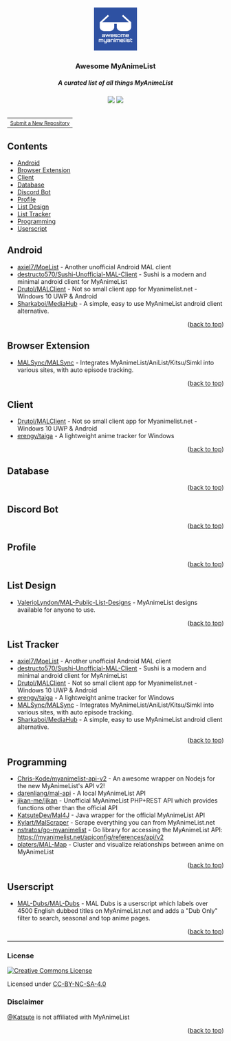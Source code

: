 <div id="top" align="center">
    <br>
    <a href="https://github.com/Katsute/awesome-myanimelist#readme">
        <img src="https://raw.githubusercontent.com/Katsute/awesome-myanimelist/main/logo.png" width="100" height="100">
    </a>
    <h3>Awesome MyAnimeList</h3>
    <h5>A curated list of all things MyAnimeList</h5>
    <a href="https://myanimelist.net/profile/KatsuteDev"><img src="https://shields.io/badge/KatsuteDev-blue?style=flat-square&logo=myanimelist&color=2e51a2"></a>
    <a href="https://myanimelist.net/clubs.php?cid=13727"><img src="https://shields.io/badge/MyAnimeList%20API%20Club-blue?style=flat-square&logo=myanimelist&color=2e51a2"></a>
    <br>
    <br>
    <table><tr><td>
        <small><a href="https://github.com/Katsute/awesome-myanimelist/issues/new?template=1-repository.yml">Submit a New Repository</a></small>
    </td></tr></table>
</div>

## Contents

<!-- TOC -->

 * [Android](#android)
 * [Browser Extension](#browser-extension)
 * [Client](#client)
 * [Database](#database)
 * [Discord Bot](#discord-bot)
 * [Profile](#profile)
 * [List Design](#list-design)
 * [List Tracker](#list-tracker)
 * [Programming](#programming)
 * [Userscript](#userscript)

<!-- /TOC -->

<!-- CONTENT -->

## Android

 * [axiel7/MoeList](https://github.com/axiel7/MoeList) - Another unofficial Android MAL client
 * [destructo570/Sushi-Unofficial-MAL-Client](https://github.com/destructo570/Sushi-Unofficial-MAL-Client) - Sushi is a modern and minimal android client for MyAnimeList
 * [Drutol/MALClient](https://github.com/Drutol/MALClient) - Not so small client app for Myanimelist.net - Windows 10 UWP & Android
 * [Sharkaboi/MediaHub](https://github.com/Sharkaboi/MediaHub) - A simple, easy to use MyAnimeList android client alternative.

<p align="right">(<a href="#top">back to top</a>)</p>

## Browser Extension

 * [MALSync/MALSync](https://github.com/MALSync/MALSync) - Integrates MyAnimeList/AniList/Kitsu/Simkl into various sites, with auto episode tracking.

<p align="right">(<a href="#top">back to top</a>)</p>

## Client

 * [Drutol/MALClient](https://github.com/Drutol/MALClient) - Not so small client app for Myanimelist.net - Windows 10 UWP & Android
 * [erengy/taiga](https://github.com/erengy/taiga) - A lightweight anime tracker for Windows

<p align="right">(<a href="#top">back to top</a>)</p>

## Database


<p align="right">(<a href="#top">back to top</a>)</p>

## Discord Bot


<p align="right">(<a href="#top">back to top</a>)</p>

## Profile


<p align="right">(<a href="#top">back to top</a>)</p>

## List Design

 * [ValerioLyndon/MAL-Public-List-Designs](https://github.com/ValerioLyndon/MAL-Public-List-Designs) - MyAnimeList designs available for anyone to use.

<p align="right">(<a href="#top">back to top</a>)</p>

## List Tracker

 * [axiel7/MoeList](https://github.com/axiel7/MoeList) - Another unofficial Android MAL client
 * [destructo570/Sushi-Unofficial-MAL-Client](https://github.com/destructo570/Sushi-Unofficial-MAL-Client) - Sushi is a modern and minimal android client for MyAnimeList
 * [Drutol/MALClient](https://github.com/Drutol/MALClient) - Not so small client app for Myanimelist.net - Windows 10 UWP & Android
 * [erengy/taiga](https://github.com/erengy/taiga) - A lightweight anime tracker for Windows
 * [MALSync/MALSync](https://github.com/MALSync/MALSync) - Integrates MyAnimeList/AniList/Kitsu/Simkl into various sites, with auto episode tracking.
 * [Sharkaboi/MediaHub](https://github.com/Sharkaboi/MediaHub) - A simple, easy to use MyAnimeList android client alternative.

<p align="right">(<a href="#top">back to top</a>)</p>

## Programming

 * [Chris-Kode/myanimelist-api-v2](https://github.com/Chris-Kode/myanimelist-api-v2) - An awesome wrapper on Nodejs for the new MyAnimeList's API v2!
 * [darenliang/mal-api](https://github.com/darenliang/mal-api) - A local MyAnimeList API
 * [jikan-me/jikan](https://github.com/jikan-me/jikan) - Unofficial MyAnimeList PHP+REST API which provides functions other than the official API
 * [KatsuteDev/Mal4J](https://github.com/KatsuteDev/Mal4J) - Java wrapper for the official MyAnimeList API
 * [Kylart/MalScraper](https://github.com/Kylart/MalScraper) - Scrape everything you can from MyAnimeList.net
 * [nstratos/go-myanimelist](https://github.com/nstratos/go-myanimelist) - Go library for accessing the MyAnimeList API: https://myanimelist.net/apiconfig/references/api/v2
 * [platers/MAL-Map](https://github.com/platers/MAL-Map) - Cluster and visualize relationships between anime on MyAnimeList

<p align="right">(<a href="#top">back to top</a>)</p>

## Userscript

 * [MAL-Dubs/MAL-Dubs](https://github.com/MAL-Dubs/MAL-Dubs) - MAL Dubs is a userscript which labels over 4500 English dubbed titles on MyAnimeList.net and adds a "Dub Only" filter to search, seasonal and top anime pages.

<p align="right">(<a href="#top">back to top</a>)</p>

<!-- /CONTENT -->

<hr>

### License

[![Creative Commons License](https://i.creativecommons.org/l/by-nc-sa/4.0/88x31.png)](http://creativecommons.org/licenses/by-nc-sa/4.0/)

Licensed under [CC-BY-NC-SA-4.0](http://creativecommons.org/licenses/by-nc-sa/4.0/)

### Disclaimer

[@Katsute](https://github.com/Katsute) is not affiliated with MyAnimeList

<p align="right">(<a href="#top">back to top</a>)</p>
